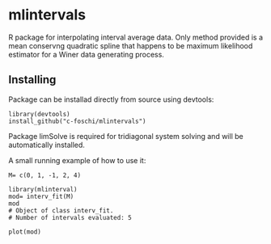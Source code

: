 # mlintervals
R package for interpolating interval average data. Only method provided is a mean conservng quadratic spline that happens to be maximum likelihood estimator for a Winer data generating process.

## Installing
Package can be installad directly from source using devtools:

```
library(devtools)
install_github("c-foschi/mlintervals")
```

Package limSolve is required for tridiagonal system solving and will be automatically installed.

A small running example of how to use it:

```
M= c(0, 1, -1, 2, 4)

library(mlinterval)
mod= interv_fit(M)
mod
# Object of class interv_fit.
# Number of intervals evaluated: 5

plot(mod)
```
